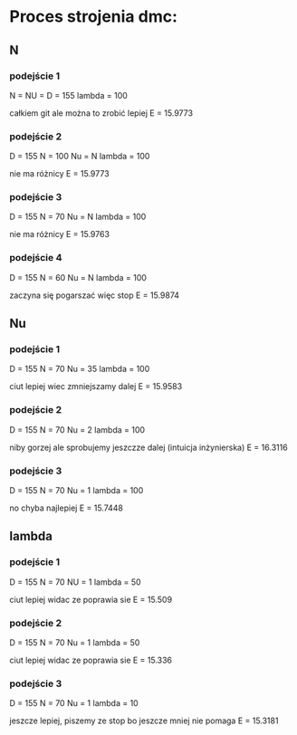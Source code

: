 # Proces strojenia dmc:

## N

### podejście 1
N = NU = D = 155 
lambda = 100

całkiem git ale można to zrobić lepiej
E = 15.9773

### podejście 2
D = 155 
N = 100
Nu = N
lambda = 100

nie ma różnicy
E = 15.9773


### podejście 3
D = 155 
N = 70
Nu = N
lambda = 100

nie ma różnicy
E = 15.9763


### podejście 4
D = 155 
N = 60
Nu = N
lambda = 100

zaczyna się pogarszać więc stop
E = 15.9874


## Nu 

### podejście 1
D = 155 
N = 70
Nu = 35
lambda = 100

ciut lepiej wiec zmniejszamy dalej
E = 15.9583

### podejście 2
D = 155 
N = 70
Nu = 2
lambda = 100

niby gorzej ale sprobujemy jeszczze dalej (intuicja inżynierska)
E = 16.3116


### podejście 3
D = 155 
N = 70
Nu = 1
lambda = 100

no chyba najlepiej
E = 15.7448


## lambda

### podejście 1
D = 155 
N = 70
NU = 1
lambda = 50

ciut lepiej widac ze poprawia sie
E = 15.509


### podejście 2
D = 155 
N = 70
Nu = 1
lambda = 50

ciut lepiej widac ze poprawia sie
E = 15.336

### podejście 3
D = 155 
N = 70
Nu = 1
lambda = 10

jeszcze lepiej, piszemy ze stop bo jeszcze mniej nie pomaga
E = 15.3181


